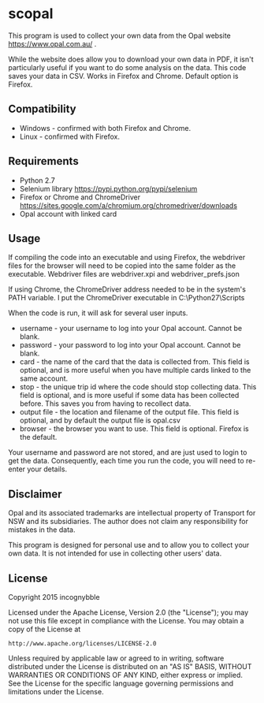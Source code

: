 # scopal

This program is used to collect your own data from the Opal website https://www.opal.com.au/ .

While the website does allow you to download your own data in PDF, it isn't particularly useful if you want to do some analysis on the data. This code saves your data in CSV. Works in Firefox and Chrome. Default option is Firefox.

## Compatibility
* Windows - confirmed with both Firefox and Chrome.
* Linux - confirmed with Firefox.

## Requirements
* Python 2.7
* Selenium library https://pypi.python.org/pypi/selenium
* Firefox or Chrome and ChromeDriver https://sites.google.com/a/chromium.org/chromedriver/downloads
* Opal account with linked card

## Usage
If compiling the code into an executable and using Firefox, the webdriver files for the browser will need to be copied into the same folder as the executable. Webdriver files are webdriver.xpi and webdriver_prefs.json

If using Chrome, the ChromeDriver address needed to be in the system's PATH variable. I put the ChromeDriver executable in C:\Python27\Scripts

When the code is run, it will ask for several user inputs.
* username - your username to log into your Opal account. Cannot be blank.
* password - your password to log into your Opal account. Cannot be blank.
* card - the name of the card that the data is collected from. This field is optional, and is more useful when you have multiple cards linked to the same account.
* stop - the unique trip id where the code should stop collecting data. This field is optional, and is more useful if some data has been collected before. This saves you from having to recollect data.
* output file - the location and filename of the output file. This field is optional, and by default the output file is opal.csv
* browser - the browser you want to use. This field is optional. Firefox is the default.

Your username and password are not stored, and are just used to login to get the data. Consequently, each time you run the code, you will need to re-enter your details.

## Disclaimer
Opal and its associated trademarks are intellectual property of Transport for NSW and its subsidiaries. The author does not claim any responsibility for mistakes in the data.

This program is designed for personal use and to allow you to collect your own data. It is not intended for use in collecting other users' data.

## License
Copyright 2015 incognybble

Licensed under the Apache License, Version 2.0 (the "License");
you may not use this file except in compliance with the License.
You may obtain a copy of the License at

    http://www.apache.org/licenses/LICENSE-2.0

Unless required by applicable law or agreed to in writing, software
distributed under the License is distributed on an "AS IS" BASIS,
WITHOUT WARRANTIES OR CONDITIONS OF ANY KIND, either express or implied.
See the License for the specific language governing permissions and
limitations under the License.
